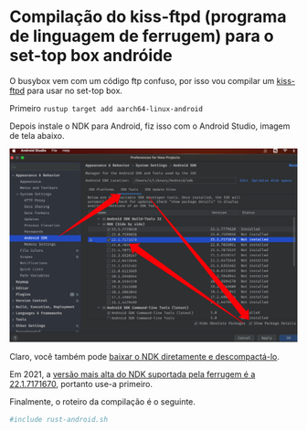# Compilação do kiss-ftpd (programa de linguagem de ferrugem) para o set-top box andróide

O busybox vem com um código ftp confuso, por isso vou compilar um [kiss-ftpd](https://github.com/moparisthebest/kiss-ftpd) para usar no set-top box.

Primeiro `rustup target add aarch64-linux-android`

Depois instale o NDK para Android, fiz isso com o Android Studio, imagem de tela abaixo.

![](https://raw.githubusercontent.com/gcxfd/img/gh-pages/qcUqsK.png)

Claro, você também pode [baixar o NDK diretamente e descompactá-lo](https://developer.android.com/ndk/downloads).

Em 2021, a [versão mais alta do NDK suportada pela ferrugem é a 22.1.7171670](https://github.com/mozilla/rust-android-gradle/issues/75#issuecomment-970179046), portanto use-a primeiro.

Finalmente, o roteiro da compilação é o seguinte.

```bash
#include rust-android.sh
```